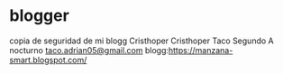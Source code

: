 # blogger
copia de seguridad de mi blogg Cristhoper 
Cristhoper Taco 
Segundo A nocturno 
taco.adrian05@gmail.com
blogg:https://manzana-smart.blogspot.com/

